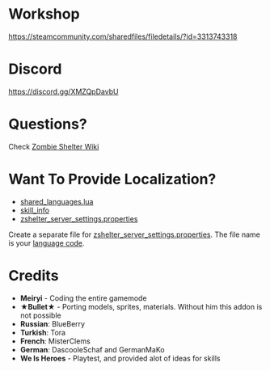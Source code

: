 # Workshop
https://steamcommunity.com/sharedfiles/filedetails/?id=3313743318

# Discord
https://discord.gg/XMZQpDavbU

# Questions?
Check [Zombie Shelter Wiki](https://github.com/Meiryi/Zombie-Shelter-Wiki/wiki)

# Want To Provide Localization?
* [shared_languages.lua](https://github.com/Meiryi/Zombie-Shelter-PVE-Survival-Gamemode/blob/main/gamemodes/zombieshelterv2/gamemode/shared/shared_languages.lua)
* [skill_info](https://github.com/Meiryi/Zombie-Shelter-PVE-Survival-Gamemode/tree/main/gamemodes/zombieshelterv2/gamemode/skill_info)
* [zshelter_server_settings.properties](https://github.com/Meiryi/Zombie-Shelter-PVE-Survival-Gamemode/blob/main/resource/localization/en/zshelter_server_settings.properties)

Create a separate file for [zshelter_server_settings.properties](https://github.com/Meiryi/Zombie-Shelter-PVE-Survival-Gamemode/blob/0069509780fd387704638ba6235ccac67fff6c4d/resource/localization/en/zshelter_server_settings.properties). The file name is your [language code](https://wiki.facepunch.com/gmod/Addon_Localization#supportedlanguages).

# Credits
- **Meiryi** - Coding the entire gamemode
- **★Bullet★** - Porting models, sprites, materials. Without him this addon is not possible
- **Russian**: BlueBerry
- **Turkish**: Tora
- **French**: MisterClems
- **German**: DascooleSchaf and GermanMaKo
- **We Is Heroes** - Playtest, and provided alot of ideas for skills
